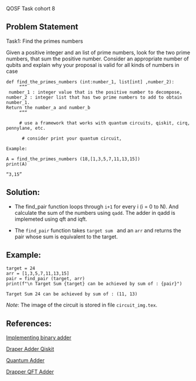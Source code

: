 QOSF Task cohort 8

## Problem Statement

Task1: Find the primes numbers

Given a positive integer and an list of prime numbers, look for the two prime numbers, that sum the positive number. Consider an appropriate number of qubits and explain why your proposal is valid for all kinds of numbers in case

```
def find_the_primes_numbers (int:number_1, list[int] ,number_2):
     “””
 number_1 : integer value that is the positive number to decompose,
number_2 : integer list that has two prime numbers to add to obtain number_1.
Return the number_a and number_b
     “””

     # use a framework that works with quantum circuits, qiskit, cirq, pennylane, etc. 

      # consider print your quantum circuit,

```

```
Example:

A = find_the_primes_numbers (18,[1,3,5,7,11,13,15])
print(A)

“3,15”
```
## Solution:

- The find_pair function loops through `i+1` for every i (i = 0 to N). And calculate the sum of the numbers using `qadd`. The adder in qadd is implemeted using qft and iqft. 

- The `find_pair` function takes `target sum ` and an `arr` and returns the pair whose sum is equivalent to the target. 

## Example:
```
target = 24
arr = [1,3,5,7,11,13,15]
pair = find_pair (target, arr)
print(f"\n Target Sum {target} can be achieved by sum of : {pair}")

```

```
Target Sum 24 can be achieved by sum of : (11, 13)
```

*Note*: The image of the circuit is stored in file `circuit_img.tex`.

## References:

[Implementing binary adder](https://www.electronics-tutorials.ws/combination/comb_7.html)

[Draper Adder Qiskit](https://qiskit.org/documentation/stubs/qiskit.circuit.library.DraperQFTAdder.html)

[Quantum Adder](https://quantumcomputing.stackexchange.com/questions/32848/trying-to-understand-a-quantum-adder)

[Drapper QFT Adder](https://docs.quantum-computing.ibm.com/api/qiskit/qiskit.circuit.library.DraperQFTAdder)



